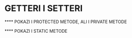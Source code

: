 # GETTERI I SETTERI

**** POKAZI I PROTECTED METODE, ALI I PRIVATE METODE

**** POKAZI I STATIC METODE

## 